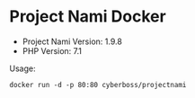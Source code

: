 # Project Nami Docker

- Project Nami Version: 1.9.8
- PHP Version: 7.1

Usage:

`docker run -d -p 80:80 cyberboss/projectnami`
